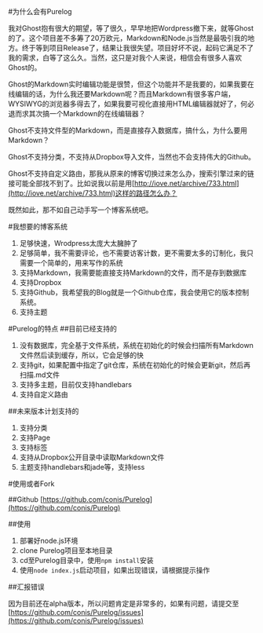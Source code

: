 <!--
Title: 发布Purelog Alpha版
ID: 4000
Date: 2013-10-31 23:21:00
Status: publish
Type: post
Tags: Purelog, 开源, 作品, purelog
Excerpt: 我想要一个简单的博客系统，能支持Markdown写作，能支持Github作为存储仓库，我不需要花哨的功能，也不需要什么后台。我只需要直接写好Markdown，然后保存或者push到Github。原本我是对Ghost抱有很大的期望的，但坦白说有点失望，所以，花了一天的时间，自己折腾一个。
-->

#为什么会有Purelog

我对Ghost抱有很大的期望，等了很久，早早地把Wordpress撤下来，就等Ghost的了。这个项目差不多筹了20万欧元，Markdown和Node.js当然是最吸引我的地方。终于等到项目Release了，结果让我很失望。项目好坏不说，起码它满足不了我的需求，白等了这么久。当然，这只是对我个人来说，相信会有很多人喜欢Ghost的。

Ghost的Markdown实时编辑功能是很赞，但这个功能并不是我要的，如果我要在线编辑的话，为什么我还要Markdown呢？而且Markdown有很多客户端，WYSIWYG的浏览器多得去了，如果我要可视化直接用HTML编辑器就好了，何必退而求其次搞一个Markdown的在线编辑器？

Ghost不支持文件型的Markdown，而是直接存入数据库，搞什么，为什么要用Markdown？

Ghost不支持分类，不支持从Dropbox导入文件，当然也不会支持伟大的Github。

Ghost不支持自定义路由，那我从原来的博客切换过来怎么办，搜索引擎过来的链接可能全部找不到了。比如说我以前是用[http://iove.net/archive/733.html](http://iove.net/archive/733.html)这样的路径怎么办？

既然如此，那不如自己动手写一个博客系统吧。

#我想要的博客系统

1. 足够快速，Wrodpress太庞大太臃肿了
2. 足够简单，我不需要评论，也不需要访客计数，更不需要太多的订制化，我只需要一个简单的，用来写作的系统
3. 支持Markdown，我需要能直接支持Markdown的文件，而不是存到数据库
4. 支持Dropbox
5. 支持Github，我希望我的Blog就是一个Github仓库，我会使用它的版本控制系统。
6. 支持主题

#Purelog的特点
##目前已经支持的

1. 没有数据库，完全基于文件系统，系统在初始化的时候会扫描所有Markdown文件然后读到缓存，所以，它会足够的快
2. 支持git，如果配置中指定了git仓库，系统在初始化的时候会更新git，然后再扫描.md文件
3. 支持多主题，目前仅支持handlebars
4. 支持自定义路由

##未来版本计划支持的
1. 支持分类
2. 支持Page
3. 支持标签
4. 支持从Dropbox公开目录中读取Markdown文件
5. 主题支持handlebars和jade等，支持less

#使用或者Fork

##Github
[https://github.com/conis/Purelog](https://github.com/conis/Purelog)

##使用

1. 部署好node.js环境
2. clone Purelog项目至本地目录
3. cd至Purelog目录中，使用`npm install`安装
4. 使用`node index.js`启动项目，如果出现错误，请根据提示操作

##汇报错误

因为目前还在alpha版本，所以问题肯定是非常多的，如果有问题，请提交至 [https://github.com/conis/Purelog/issues](https://github.com/conis/Purelog/issues)

